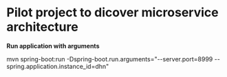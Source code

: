 # Pilot project to dicover microservice architecture

**Run application with arguments**

mvn spring-boot:run -Dspring-boot.run.arguments="--server.port=8999 --spring.application.instance_id=dhn"
